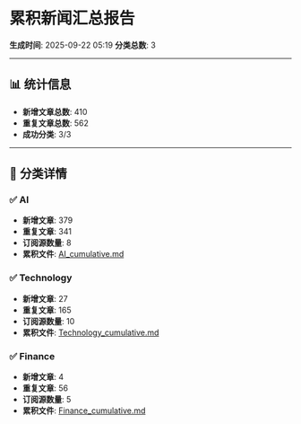 # 累积新闻汇总报告

**生成时间**: 2025-09-22 05:19
**分类总数**: 3

---

## 📊 统计信息

- **新增文章总数**: 410
- **重复文章总数**: 562
- **成功分类**: 3/3

---

## 📂 分类详情

### ✅ AI
- **新增文章**: 379
- **重复文章**: 341
- **订阅源数量**: 8
- **累积文件**: [AI_cumulative.md](./AI_cumulative.md)

### ✅ Technology
- **新增文章**: 27
- **重复文章**: 165
- **订阅源数量**: 10
- **累积文件**: [Technology_cumulative.md](./Technology_cumulative.md)

### ✅ Finance
- **新增文章**: 4
- **重复文章**: 56
- **订阅源数量**: 5
- **累积文件**: [Finance_cumulative.md](./Finance_cumulative.md)
